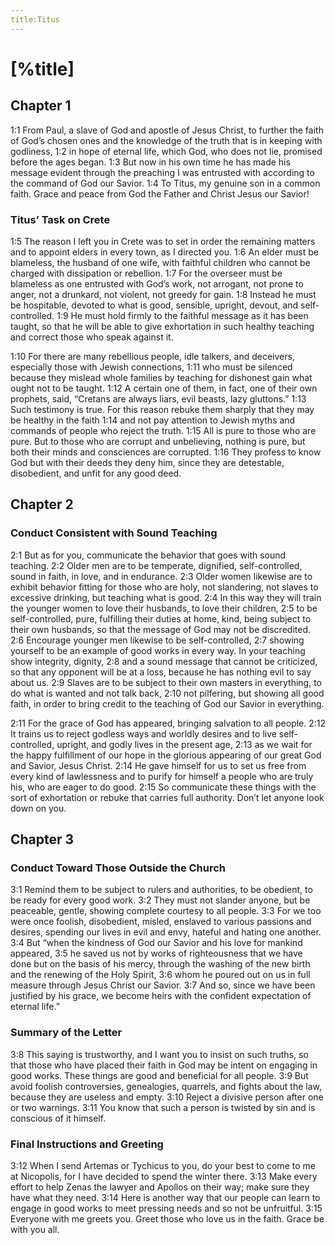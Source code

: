 ```yaml
---
title:Titus
---
```

# [%title]

## Chapter 1

<a>1:1</a> From Paul, a slave of God and apostle of Jesus Christ, to further the faith of God’s chosen ones and the knowledge of the truth that is in keeping with godliness, <a>1:2</a> in hope of eternal life, which God, who does not lie, promised before the ages began. <a>1:3</a> But now in his own time he has made his message evident through the preaching I was entrusted with according to the command of God our Savior. <a>1:4</a> To Titus, my genuine son in a common faith. Grace and peace from God the Father and Christ Jesus our Savior!

### Titus’ Task on Crete

<a>1:5</a> The reason I left you in Crete was to set in order the remaining matters and to appoint elders in every town, as I directed you. <a>1:6</a> An elder must be blameless, the husband of one wife, with faithful children who cannot be charged with dissipation or rebellion. <a>1:7</a> For the overseer must be blameless as one entrusted with God’s work, not arrogant, not prone to anger, not a drunkard, not violent, not greedy for gain. <a>1:8</a> Instead he must be hospitable, devoted to what is good, sensible, upright, devout, and self-controlled. <a>1:9</a> He must hold firmly to the faithful message as it has been taught, so that he will be able to give exhortation in such healthy teaching and correct those who speak against it.

<a>1:10</a> For there are many rebellious people, idle talkers, and deceivers, especially those with Jewish connections, <a>1:11</a> who must be silenced because they mislead whole families by teaching for dishonest gain what ought not to be taught. <a>1:12</a> A certain one of them, in fact, one of their own prophets, said, “Cretans are always liars, evil beasts, lazy gluttons.” <a>1:13</a> Such testimony is true. For this reason rebuke them sharply that they may be healthy in the faith <a>1:14</a> and not pay attention to Jewish myths and commands of people who reject the truth. <a>1:15</a> All is pure to those who are pure. But to those who are corrupt and unbelieving, nothing is pure, but both their minds and consciences are corrupted. <a>1:16</a> They profess to know God but with their deeds they deny him, since they are detestable, disobedient, and unfit for any good deed.

## Chapter 2

### Conduct Consistent with Sound Teaching

<a>2:1</a> But as for you, communicate the behavior that goes with sound teaching. <a>2:2</a> Older men are to be temperate, dignified, self-controlled, sound in faith, in love, and in endurance. <a>2:3</a> Older women likewise are to exhibit behavior fitting for those who are holy, not slandering, not slaves to excessive drinking, but teaching what is good. <a>2:4</a> In this way they will train the younger women to love their husbands, to love their children, <a>2:5</a> to be self-controlled, pure, fulfilling their duties at home, kind, being subject to their own husbands, so that the message of God may not be discredited. <a>2:6</a> Encourage younger men likewise to be self-controlled, <a>2:7</a> showing yourself to be an example of good works in every way. In your teaching show integrity, dignity, <a>2:8</a> and a sound message that cannot be criticized, so that any opponent will be at a loss, because he has nothing evil to say about us. <a>2:9</a> Slaves are to be subject to their own masters in everything, to do what is wanted and not talk back, <a>2:10</a> not pilfering, but showing all good faith, in order to bring credit to the teaching of God our Savior in everything.

<a>2:11</a> For the grace of God has appeared, bringing salvation to all people. <a>2:12</a> It trains us to reject godless ways and worldly desires and to live self-controlled, upright, and godly lives in the present age, <a>2:13</a> as we wait for the happy fulfillment of our hope in the glorious appearing of our great God and Savior, Jesus Christ. <a>2:14</a> He gave himself for us to set us free from every kind of lawlessness and to purify for himself a people who are truly his, who are eager to do good. <a>2:15</a> So communicate these things with the sort of exhortation or rebuke that carries full authority. Don’t let anyone look down on you.

## Chapter 3

### Conduct Toward Those Outside the Church

<a>3:1</a> Remind them to be subject to rulers and authorities, to be obedient, to be ready for every good work. <a>3:2</a> They must not slander anyone, but be peaceable, gentle, showing complete courtesy to all people. <a>3:3</a> For we too were once foolish, disobedient, misled, enslaved to various passions and desires, spending our lives in evil and envy, hateful and hating one another. <a>3:4</a> But “when the kindness of God our Savior and his love for mankind appeared, <a>3:5</a> he saved us not by works of righteousness that we have done but on the basis of his mercy, through the washing of the new birth and the renewing of the Holy Spirit, <a>3:6</a> whom he poured out on us in full measure through Jesus Christ our Savior. <a>3:7</a> And so, since we have been justified by his grace, we become heirs with the confident expectation of eternal life.”

### Summary of the Letter

<a>3:8</a> This saying is trustworthy, and I want you to insist on such truths, so that those who have placed their faith in God may be intent on engaging in good works. These things are good and beneficial for all people. <a>3:9</a> But avoid foolish controversies, genealogies, quarrels, and fights about the law, because they are useless and empty. <a>3:10</a> Reject a divisive person after one or two warnings. <a>3:11</a> You know that such a person is twisted by sin and is conscious of it himself.

### Final Instructions and Greeting

<a>3:12</a> When I send Artemas or Tychicus to you, do your best to come to me at Nicopolis, for I have decided to spend the winter there. <a>3:13</a> Make every effort to help Zenas the lawyer and Apollos on their way; make sure they have what they need. <a>3:14</a> Here is another way that our people can learn to engage in good works to meet pressing needs and so not be unfruitful. <a>3:15</a> Everyone with me greets you. Greet those who love us in the faith. Grace be with you all.